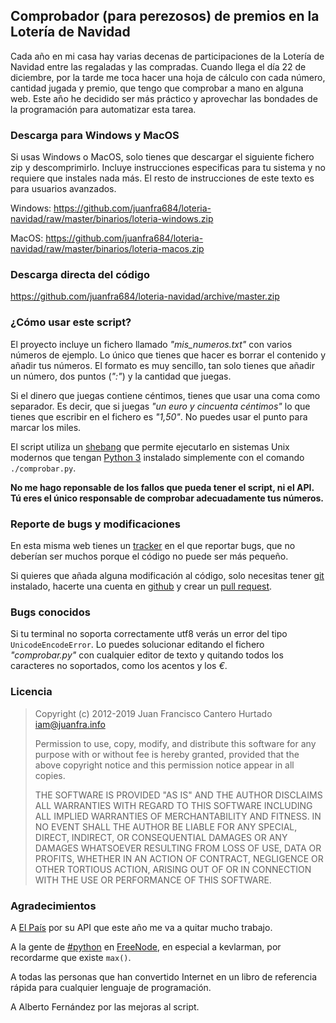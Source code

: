 Comprobador (para perezosos) de premios en la Lotería de Navidad
----------------------------------------------------------------

Cada año en mi casa hay varias decenas de participaciones de la
Lotería de Navidad entre las regaladas y las compradas. Cuando llega
el día 22 de diciembre, por la tarde me toca hacer una hoja de cálculo
con cada número, cantidad jugada y premio, que tengo que comprobar a
mano en alguna web. Este año he decidido ser más práctico y aprovechar
las bondades de la programación para automatizar esta tarea.

### Descarga para Windows y MacOS

Si usas Windows o MacOS, solo tienes que descargar el siguiente fichero zip y
descomprimirlo. Incluye instrucciones especificas para tu sistema y no requiere
que instales nada más. El resto de instrucciones de este texto es para usuarios
avanzados.

Windows: https://github.com/juanfra684/loteria-navidad/raw/master/binarios/loteria-windows.zip

MacOS: https://github.com/juanfra684/loteria-navidad/raw/master/binarios/loteria-macos.zip

### Descarga directa del código

https://github.com/juanfra684/loteria-navidad/archive/master.zip

### ¿Cómo usar este script?

El proyecto incluye un fichero llamado *"mis_numeros.txt"* con varios
números de ejemplo. Lo único que tienes que hacer es borrar el
contenido y añadir tus números. El formato es muy sencillo, tan solo
tienes que añadir un número, dos puntos (*":"*) y la cantidad que juegas.

Si el dinero que juegas contiene céntimos, tienes que usar una coma como
separador. Es decir, que si juegas *"un euro y cincuenta céntimos"* lo que
tienes que escribir en el fichero es *"1,50"*. No puedes usar el punto para
marcar los miles.

El script utiliza un [shebang][3] que permite ejecutarlo en sistemas
Unix modernos que tengan [Python 3][2] instalado simplemente con el
comando `./comprobar.py`.

**No me hago reponsable de los fallos que pueda tener el script, ni el
API. Tú eres el único responsable de comprobar adecuadamente tus
números.**

### Reporte de bugs y modificaciones

En esta misma web tienes un [tracker][4] en el que reportar bugs, que
no deberían ser muchos porque el código no puede ser más pequeño.

Si quieres que añada alguna modificación al código, solo necesitas
tener [git][7] instalado, hacerte una cuenta en [github][6] y
crear un [pull request][5].

### Bugs conocidos

Si tu terminal no soporta correctamente utf8 verás un error del tipo
`UnicodeEncodeError`. Lo puedes solucionar editando el fichero
*"comprobar.py"* con cualquier editor de texto y quitando todos los
caracteres no soportados, como los acentos y los *€*.

### Licencia

> Copyright (c) 2012-2019 Juan Francisco Cantero Hurtado <iam@juanfra.info>
> 
> Permission to use, copy, modify, and distribute this software for any
> purpose with or without fee is hereby granted, provided that the above
> copyright notice and this permission notice appear in all copies.
> 
> THE SOFTWARE IS PROVIDED "AS IS" AND THE AUTHOR DISCLAIMS ALL WARRANTIES
> WITH REGARD TO THIS SOFTWARE INCLUDING ALL IMPLIED WARRANTIES OF
> MERCHANTABILITY AND FITNESS. IN NO EVENT SHALL THE AUTHOR BE LIABLE FOR
> ANY SPECIAL, DIRECT, INDIRECT, OR CONSEQUENTIAL DAMAGES OR ANY DAMAGES
> WHATSOEVER RESULTING FROM LOSS OF USE, DATA OR PROFITS, WHETHER IN AN
> ACTION OF CONTRACT, NEGLIGENCE OR OTHER TORTIOUS ACTION, ARISING OUT OF
> OR IN CONNECTION WITH THE USE OR PERFORMANCE OF THIS SOFTWARE.

### Agradecimientos

A [El País][1] por su API que este año me va a quitar mucho trabajo.

A la gente de [#python][8] en [FreeNode][9], en especial a kevlarman,
por recordarme que existe `max()`.

A todas las personas que han convertido Internet en un libro de
referencia rápida para cualquier lenguaje de programación.

A Alberto Fernández por las mejoras al script.

[1]: http://www.elpais.com
[2]: http://www.python.org
[3]: http://en.wikipedia.org/wiki/Shebang_(Unix)
[4]: https://github.com/juanfra684/loteria-navidad/issues
[5]: https://github.com/juanfra684/loteria-navidad/pulls
[6]: https://github.com/
[7]: https://git-scm.com/
[8]: irc://chat.freenode.net/#python
[9]: http://freenode.net
